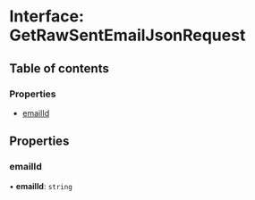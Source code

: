# Interface: GetRawSentEmailJsonRequest

## Table of contents

### Properties

- [emailId](GetRawSentEmailJsonRequest.md#emailid)

## Properties

### <a id="emailid" name="emailid"></a> emailId

• **emailId**: `string`
